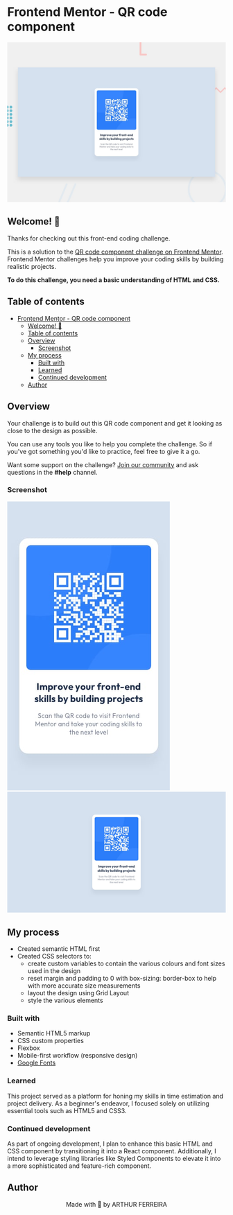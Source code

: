 # Frontend Mentor - QR code component

![Design preview for the QR code component coding challenge](./design/desktop-preview.jpg)

## Welcome! 👋

Thanks for checking out this front-end coding challenge.

This is a solution to the [QR code component challenge on Frontend Mentor](https://www.frontendmentor.io/challenges/qr-code-component-iux_sIO_H). Frontend Mentor challenges help you improve your coding skills by building realistic projects. 

**To do this challenge, you need a basic understanding of HTML and CSS.**

## Table of contents
- [Frontend Mentor - QR code component](#frontend-mentor---qr-code-component)
  - [Welcome! 👋](#welcome-)
  - [Table of contents](#table-of-contents)
  - [Overview](#overview)
    - [Screenshot](#screenshot)
  - [My process](#my-process)
    - [Built with](#built-with)
    - [Learned](#learned)
    - [Continued development](#continued-development)
  - [Author](#author)
  
## Overview

Your challenge is to build out this QR code component and get it looking as close to the design as possible.

You can use any tools you like to help you complete the challenge. So if you've got something you'd like to practice, feel free to give it a go.

Want some support on the challenge? [Join our community](https://www.frontendmentor.io/community) and ask questions in the **#help** channel.

### Screenshot

![Mobile qr code component screenshot](./design/mobile-design.jpg)
![Desktop qr code component screenshot](./design/desktop-design.jpg)

## My process

- Created semantic HTML first
- Created CSS selectors to:
  - create custom variables to contain the various colours and font sizes used in the design
  - reset margin and padding to 0 with box-sizing: border-box to help with more accurate size measurements
  - layout the design using Grid Layout
  - style the various elements

### Built with

- Semantic HTML5 markup
- CSS custom properties
- Flexbox
- Mobile-first workflow (responsive design)
- [Google Fonts](https://fonts.google.com/specimen/Outfit)

### Learned

This project served as a platform for honing my skills in time estimation and project delivery. As a beginner's endeavor, I focused solely on utilizing essential tools such as HTML5 and CSS3.

### Continued development

As part of ongoing development, I plan to enhance this basic HTML and CSS component by transitioning it into a React component. Additionally, I intend to leverage styling libraries like Styled Components to elevate it into a more sophisticated and feature-rich component.


## Author
<p align="center">
Made with 🖤 by ARTHUR FERREIRA
</p>